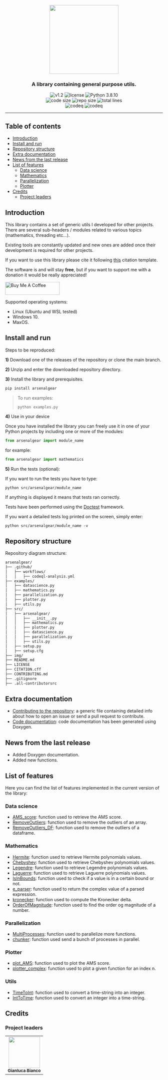 <p align="center"><img src="https://github.com/JustWhit3/arsenalgear-py/blob/main/img/logo.svg" height=220></p>

<h3 align="center">A library containing general purpose utils.</h3>
<p align="center">
    <img title="v1.2" alt="v1.2" src="https://img.shields.io/badge/version-v1.2-informational?style=flat-square"
    <a href="LICENSE">
        <img title="MIT License" alt="license" src="https://img.shields.io/badge/license-MIT-informational?style=flat-square">
    </a>
	<img title="Python 3.8.10" alt="Python 3.8.10" src="https://img.shields.io/badge/Python-3.8.10-informational?style=flat-square"><br>
	<img title="Code size" alt="code size" src="https://img.shields.io/github/languages/code-size/JustWhit3/arsenalgear-py?color=red">
	<img title="Repo size" alt="repo size" src="https://img.shields.io/github/repo-size/JustWhit3/arsenalgear-py?color=red">
	<img title="Lines of code" alt="total lines" src="https://img.shields.io/tokei/lines/github/JustWhit3/arsenalgear-py?color=red"><br/>
  <img title="codeq" alt="codeq" src="https://github.com/JustWhit3/arsenalgear-py/actions/workflows/codeql-analysis.yml/badge.svg">
  <img title="codeq" alt="codeq" src="https://github.com/JustWhit3/arsenalgear-py/actions/workflows/DocGenerator.yml/badge.svg">

***

## Table of contents

- [Introduction](#introduction)
- [Install and run](#install-and-run)
- [Repository structure](#documentation)
- [Extra documentation](#extra-documentation)
- [News from the last release](#news-from-the-last-release)
- [List of features](#list-of-features)
  - [Data science](#data-science)
  - [Mathematics](#mathematics)
  - [Parallelization](#parallelization)
  - [Plotter](#plotter)
- [Credits](#credits)
  - [Project leaders](#project-leaders)

## Introduction

This library contains a set of generic utils I developed for other projects. There are several sub-headers / modules related to various topics (mathematics, threading etc...).

Existing tools are constantly updated and new ones are added once their development is required for other projects.

If you want to use this library please cite it following [this](https://github.com/JustWhit3/arsenalgear/blob/main/CITATION.cff) citation template.

The software is and will stay **free**, but if you want to support me with a donation it would be really appreciated!

<a href="https://www.buymeacoffee.com/JustWhit33" target="_blank"><img src="https://cdn.buymeacoffee.com/buttons/default-orange.png" alt="Buy Me A Coffee" height="41" width="174"></a>

Supported operating systems:

- Linux (Ubuntu and WSL tested)
- Windows 10.
- MaxOS.

## Install and run

Steps to be reproduced:

**1)** Download one of the releases of the repository or clone the main branch.

**2)** Unzip and enter the downloaded repository directory.

**3)** Install the library and prerequisites.

```bash
pip install arsenalgear
```

> To run examples:
>
>```python
>python examples.py
>```

**4)** Use in your device

Once you have installed the library you can freely use it in one of your Python projects by including one or more of the modules:

```python
from arsenalgear import module_name
```

for example:

```Python
from arsenalgear import mathematics
```

**5)** Run the tests (optional):

If you want to run the tests you have to type:

```shell
python src/arsenalgear/module_name
```

If anything is displayed it means that tests ran correctly.

Tests have been performed using the [Doctest](https://docs.python.org/3/library/doctest.html) framework.

If you want a detailed tests log printed on the screen, simply enter:

```shell
python src/arsenalgear/module_name -v
```

## Repository structure

Repository diagram structure:

```txt
arsenalgear/
├── .github/
│   ├── workflows/
│   │   ├── codeql-analysis.yml
├── examples/
│   ├── datascience.py
│   ├── mathematics.py
│   ├── parallelization.py
│   ├── plotter.py
│   ├── utils.py
├── src/
│   ├── arsenalgear/
│   │   ├── __init__.py
│   │   ├── mathematics.py
│   │   ├── plotter.py
│   │   ├── datascience.py
│   │   ├── parallelization.py
│   │   ├── utils.py
│   ├── setup.py
│   ├── setup.cfg
├── img/
├── README.md
├── LICENSE
├── CITATION.cff
├── CONTRIBUTING.md
├── .gitignore
├── .all-contributorsrc
```

## Extra documentation

- [Contributing to the repository](https://github.com/JustWhit3/arsenalgear-py/blob/main/CONTRIBUTING.md): a generic file containing detailed info about how to open an issue or send a pull request to contribute.
- [Code documentation](https://justwhit3.github.io/arsenalgear-py/index.html): code documentation has been generated using Doxygen.

## News from the last release

- Added Doxygen documentation.
- Added new functions.

## List of features

Here you can find the list of features implemented in the current version of the library:

### Data science

- [AMS_score](https://justwhit3.github.io/arsenalgear-py/namespacearsenalgear_1_1datascience.html#a0763a5d9063ba2ad2f02afeb27dbebf1): function used to retrieve the AMS score.
- [RemoveOutliers](https://justwhit3.github.io/arsenalgear-py/namespacearsenalgear_1_1datascience.html#a5e0b3384380b048873103f8b29f0af9c): function used to remove the outliers of an array.
- [RemoveOutliers_DF](https://justwhit3.github.io/arsenalgear-py/namespacearsenalgear_1_1datascience.html#a5e0b3384380b048873103f8b29f0af9c): function used to remove the outliers of a dataframe.

### Mathematics

- [Hermite](https://justwhit3.github.io/arsenalgear-py/namespacearsenalgear_1_1mathematics.html#a13b6c046844f01db40eba86d5bfc444a): function used to retrieve Hermite polynomials values.
- [Chebyshev](https://justwhit3.github.io/arsenalgear-py/namespacearsenalgear_1_1mathematics.html#af8f1f1077fe6a2122d0e3966d018024d): function used to retrieve Chebyshev polynomials values.
- [Legendre](https://justwhit3.github.io/arsenalgear-py/namespacearsenalgear_1_1mathematics.html#aecf04044cf0ab973d20fbb9dc987b5dc): function used to retrieve Legendre polynomials values.
- [Laguerre](https://justwhit3.github.io/arsenalgear-py/namespacearsenalgear_1_1mathematics.html#a53074055544eedb8978dc3d769625552): function used to retrieve Laguerre polynomials values.
- [IsInBounds](https://justwhit3.github.io/arsenalgear-py/namespacearsenalgear_1_1mathematics.html#a5e46216eda407e1b2f7d41174349fdfb): function used to check if a value is in a certain bound or not.
- [e_parser](https://justwhit3.github.io/arsenalgear-py/namespacearsenalgear_1_1mathematics.html#afca1150afc0f3a661662e0e92ef9d0d3): function used to return the complex value of a parsed expression.
- [kronecker](https://justwhit3.github.io/arsenalgear-py/namespacearsenalgear_1_1mathematics.html#a18ed877a011ff6caa380e11964b40dd5): function used to compute the Kronecker delta.
- [OrderOfMagnitude](https://justwhit3.github.io/arsenalgear-py/namespacearsenalgear_1_1mathematics.html#a194458ac454c279b4f85b70ddb9141d2): function used to find the order og magnitude of a number.

### Parallelization

- [MultiProcesses](https://justwhit3.github.io/arsenalgear-py/namespacearsenalgear_1_1parallelization.html#aaa6a5e0f47866f0584b64255518efcd8): function used to parallelize more functions.
- [chunker](https://justwhit3.github.io/arsenalgear-py/namespacearsenalgear_1_1parallelization.html#a7995c580610863b92f988bb23aaa588e): function used send a bunch of processes in parallel.


### Plotter

- [plot_AMS](https://justwhit3.github.io/arsenalgear-py/namespacearsenalgear_1_1plotter.html#ad6d1642cee8c1d9bdc9dbd733c5da6f3): function used to plot the AMS score.
- [plotter_complex](https://justwhit3.github.io/arsenalgear-py/namespacearsenalgear_1_1plotter.html#af2555056142e267a7c9cc06467bf20e8): function used to plot a given function for an index n.

### Utils

- [TimeToInt](https://justwhit3.github.io/arsenalgear-py/namespacearsenalgear_1_1utils.html#a1848f48fa5574beecead7c9397e7c26c): function used to convert a time-string into an integer.
- [IntToTime](https://justwhit3.github.io/arsenalgear-py/namespacearsenalgear_1_1utils.html#a9f4c99effed79a774bf6ad5f74c3f0ae): function used to convert an integer into a time-string.

## Credits

### Project leaders

<table>
  <tr>
    <td align="center"><a href="https://justwhit3.github.io/"><img src="https://avatars.githubusercontent.com/u/48323961?v=4" width="100px;" alt=""/><br /><sub><b>Gianluca Bianco</b></sub></a></td>
  </tr>
</table>

<!-- ALL-CONTRIBUTORS-LIST:START - Do not remove or modify this section -->

<!-- ALL-CONTRIBUTORS-LIST:END -->
